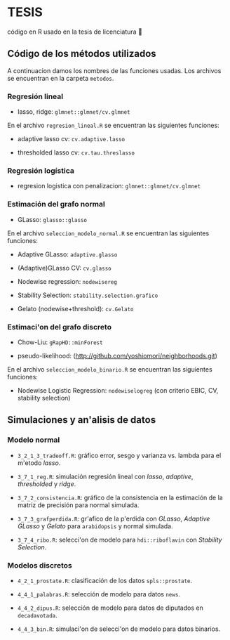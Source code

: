 # TESIS
código en R usado en la tesis de licenciatura :rocket:

## Código de los métodos utilizados

A continuacion damos los nombres de las funciones usadas. Los archivos se encuentran en la carpeta ``metodos``.


### Regresión lineal

* lasso, ridge: ``glmnet::glmnet/cv.glmnet``

En el archivo ``regresion_lineal.R`` se encuentran las siguientes funciones:

* adaptive lasso cv: ``cv.adaptive.lasso``

* thresholded lasso cv: ``cv.tau.threslasso``


### Regresión logística


* regresion logistica con penalizacion: ``glmnet::glmnet/cv.glmnet ``



### Estimación del grafo normal


* GLasso: ``glasso::glasso``


En el archivo ``seleccion_modelo_normal.R`` se encuentran las siguientes funciones:


* Adaptive GLasso: ``adaptive.glasso``

* (Adaptive)GLasso CV: ``cv.glasso``

* Nodewise regression: ``nodewisereg``

* Stability Selection: ``stability.selection.grafico``

* Gelato (nodewise+threshold): ``cv.Gelato``


### Estimaci\'on del grafo discreto

* Chow-Liu: ``gRapHD::minForest``

* pseudo-likelihood: (http://github.com/yoshiomori/neighborhoods.git)


En el archivo ``seleccion_modelo_binario.R`` se encuentran las siguientes funciones:


* Nodewise Logistic Regression: ``nodewiselogreg``
(con criterio EBIC, CV, stability selection)


## Simulaciones y an\'alisis de datos

### Modelo normal

* ``3_2_1_3_tradeoff.R``: gráfico error, sesgo y varianza vs. lambda para el m\'etodo *lasso*.

* ``3_7_1_reg.R``: simulación regresión lineal con *lasso*, *adaptive*, *thresholded* y *ridge*.


* ``3_7_2_consistencia.R``: gráfico de la consistencia en la estimación de la matriz de precisión  para normal simulada.


* ``3_7_3_grafperdida.R``: gr\'afico de la p\'erdida con *GLasso*, *Adaptive GLasso* y *Gelato* para ``arabidopsis`` y normal simulada.

* ``3_7_4_ribo.R``: selecci\'on de modelo para ``hdi::riboflavin`` con *Stability Selection*. 



### Modelos discretos


* ``4_2_1_prostate.R``: clasificación de los datos ``spls::prostate``.

* ``4_4_1_palabras.R``: selección de modelo para datos ``news``.


* ``4_4_2_dipus.R``: selección de modelo para datos  de diputados en ``decadavotada``.


* ``4_4_3_bin.R``: simulaci\'on de selecci\'on de modelo para datos binarios.
